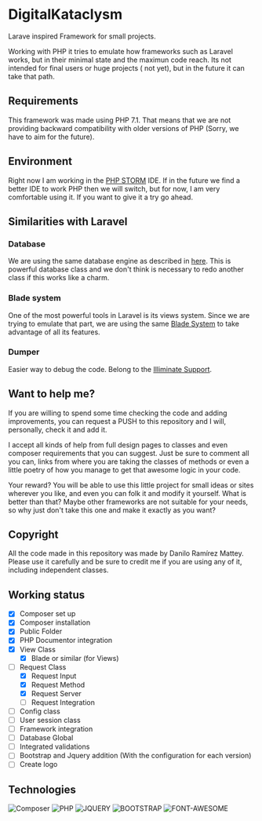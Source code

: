 # DigitalKataclysm
Larave inspired Framework for small projects. 

Working with PHP it tries to emulate how frameworks such as Laravel works, but in their minimal 
state and the maximun code reach. Its not intended for final users or huge projects ( not yet), 
but in the future it can take that path.

## Requirements

This framework was made using PHP 7.1. That means that we are not providing backward compatibility 
with older versions of PHP (Sorry, we have to aim for the future).

## Environment

Right now I am working in the [PHP STORM](https://www.jetbrains.com/phpstorm/)  IDE. If in the future we find a better IDE to work PHP then we will switch,
but for now, I am very comfortable using it. If you want to give it a try go ahead. 

## Similarities with Laravel

### Database

We are using the same database engine as described in [here](https://github.com/illuminate/database). This is 
powerful database class and we don't think is necessary to redo another class if this works like a charm.

### Blade system

One of the most powerful tools in Laravel is its views system. Since we are trying to
emulate that part, we are using the same [Blade System](https://packagist.org/packages/philo/laravel-blade)
to take advantage of all its features.

### Dumper

Easier way to debug the code. Belong to the [Illiminate Support](https://packagist.org/packages/laracasts/utilities).

## Want to help me?

If you are willing to spend some time checking the code and adding improvements, 
you can request a PUSH to this repository and I will, personally, check it and add it.

I accept all kinds of help from full design pages to classes and even composer requirements that you
can suggest. Just be sure to comment all you can, links from where you are taking the classes of methods
or even a little poetry of how you manage to get that awesome logic in your code.

Your reward? You will be able to use this little project for small ideas or sites wherever you like, 
and even you can folk it and modify it yourself. What is better than that? Maybe other frameworks are
not suitable for your needs, so why just don't take this one and make it exactly as you want?

## Copyright

All the code made in this repository was made by Danilo Ramírez Mattey. Please use it carefully 
and be sure to credit me if you are using any of it, including independent classes.

## Working status

- [x] Composer set up
- [X] Composer installation
- [X] Public Folder
- [X] PHP Documentor integration
- [X] View Class
    - [X] Blade or similar (for Views)
- [ ] Request Class
    - [X] Request Input
    - [X] Request Method
    - [X] Request Server
    - [ ] Request Integration
- [ ] Config class
- [ ] User session class
- [ ] Framework integration
- [ ] Database Global
- [ ] Integrated validations
- [ ] Bootstrap and Jquery addition (With the configuration for each version)
- [ ] Create logo

## Technologies

![Composer](https://www.dev-metal.com/wp-content/uploads/2013/12/composer-logo-1-100x100.jpg)
![PHP](https://www.dev-metal.com/wp-content/uploads/2014/02/php-logo-1-100x100.jpg)
![JQUERY](https://www.audero.it/blog/wp-content/uploads/2013/09/jQuery-logo.png)
![BOOTSTRAP](http://www.nebula-marketing.co.uk/assets/images/bootstrap-logo.jpg)
![FONT-AWESOME](https://iconscout.com/images/profile/small/font-awesome-3a2d482d42d7b1ee-58398de03e379-100x100.jpg)

